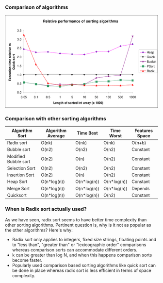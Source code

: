 ### Comparison of algorithms
<img src="images/comparison.png"/>

### Comparison with other sorting algorithms

|Algorithm Sort 	|Algorithm Average |	Time Best |Time	Worst |Features	Space |
|-----------------------|--------------------|-----------|------------|---------------|
|Radix sort 	|O(nk) 	|O(nk) 	|O(nk) |	O(n+b) |
|Bubble sort 	|O(n2) 	|O(n2) |	O(n2) 	|Constant |
|Modified Bubble sort |	O(n2) 	|O(n)  |	O(n2) |	Constant |
|Selection Sort 	|O(n2) |	O(n2) |	O(n2) |	Constant |
|Insertion Sort 	|O(n2) |	O(n) |	O(n2) |	Constant |
|Heap Sort 	|O(n*log(n)) 	|O(n*log(n)) |	O(n*log(n)) |	Constant |
|Merge Sort 	|O(n*log(n)) 	|O(n*log(n)) |	O(n*log(n)) |	Depends |
|Quicksort 	|O(n*log(n)) 	|O(n*log(n)) |	O(n2) |	Constant 	|

### When is Radix sort actually used?

As we have seen, radix sort seems to have better time complexity than other sorting algorithms. Pertinent question is, why is it not as popular as the other algorithms? Here's why:

   - Radix sort only applies to integers, fixed size strings, floating points and to "less than", "greater than" or "lexicographic order" comparisons whereas comparison sorts can accommodate different orders.
   - k can be greater than log N, and when this happens comparison sorts become faster.
   - Popularly used comparison based sorting algorithms like quick sort can be done in place whereas radix sort is less efficient in terms of space complexity.



